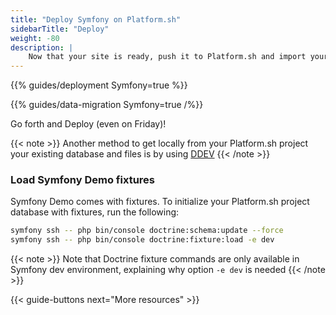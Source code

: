 ```yaml
---
title: "Deploy Symfony on Platform.sh"
sidebarTitle: "Deploy"
weight: -80
description: |
    Now that your site is ready, push it to Platform.sh and import your data.
---
```


{{% guides/deployment Symfony=true %}}

{{% guides/data-migration Symfony=true /%}}

Go forth and Deploy (even on Friday)!

{{< note >}}
Another method to get locally from your Platform.sh project your existing database and files is by using [DDEV](../local/ddev.md)
{{< /note >}}

### Load Symfony Demo fixtures
Symfony Demo comes with fixtures.
To initialize your Platform.sh project database with fixtures, run the following:
```bash
symfony ssh -- php bin/console doctrine:schema:update --force
symfony ssh -- php bin/console doctrine:fixture:load -e dev
```

{{< note >}}
Note that Doctrine fixture commands are only available in Symfony dev environment, explaining why option `-e dev` is needed
{{< /note >}}

{{< guide-buttons next="More resources" >}}
